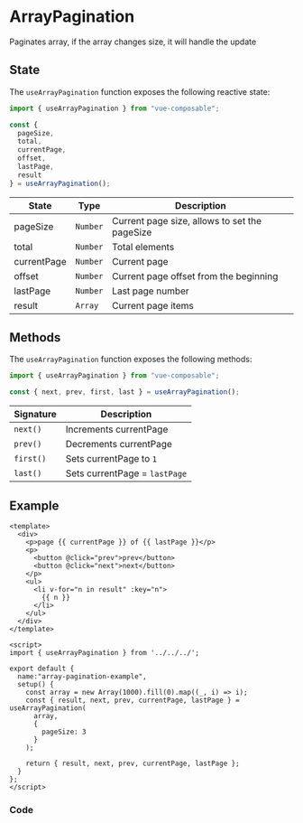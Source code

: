 # ArrayPagination

Paginates array, if the array changes size, it will handle the update

## State

The `useArrayPagination` function exposes the following reactive state:

```js
import { useArrayPagination } from "vue-composable";

const {
  pageSize,
  total,
  currentPage,
  offset,
  lastPage,
  result
} = useArrayPagination();
```

| State       | Type     | Description                                   |
| ----------- | -------- | --------------------------------------------- |
| pageSize    | `Number` | Current page size, allows to set the pageSize |
| total       | `Number` | Total elements                                |
| currentPage | `Number` | Current page                                  |
| offset      | `Number` | Current page offset from the beginning        |
| lastPage    | `Number` | Last page number                              |
| result      | `Array`  | Current page items                            |

## Methods

The `useArrayPagination` function exposes the following methods:

```js
import { useArrayPagination } from "vue-composable";

const { next, prev, first, last } = useArrayPagination();
```

| Signature | Description                   |
| --------- | ----------------------------- |
| `next()`  | Increments currentPage        |
| `prev()`  | Decrements currentPage        |
| `first()` | Sets currentPage to `1`       |
| `last()`  | Sets currentPage = `lastPage` |

## Example

```vue
<template>
  <div>
    <p>page {{ currentPage }} of {{ lastPage }}</p>
    <p>
      <button @click="prev">prev</button>
      <button @click="next">next</button>
    </p>
    <ul>
      <li v-for="n in result" :key="n">
        {{ n }}
      </li>
    </ul>
  </div>
</template>

<script>
import { useArrayPagination } from '../../../';

export default {
  name:"array-pagination-example",
  setup() {
    const array = new Array(1000).fill(0).map((_, i) => i);
    const { result, next, prev, currentPage, lastPage } = useArrayPagination(
      array,
      {
        pageSize: 3
      }
    );

    return { result, next, prev, currentPage, lastPage };
  }
};
</script>
```

### Code

<array-pagination-example/>
